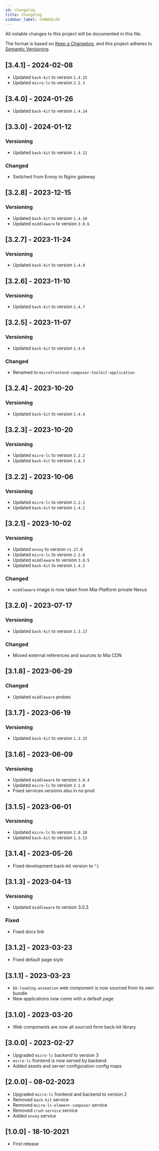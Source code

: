 ```yaml
---
id: changelog
title: Changelog
sidebar_label: CHANGELOG
---
```


<!--
WARNING: this file was automatically generated by Mia-Platform Doc Aggregator.
DO NOT MODIFY IT BY HAND.
Instead, modify the source file and run the aggregator to regenerate this file.
-->

All notable changes to this project will be documented in this file.

The format is based on [Keep a Changelog](https://keepachangelog.com/en/1.0.0/),
and this project adheres to [Semantic Versioning](https://semver.org/spec/v2.0.0.html).

## [3.4.1] - 2024-02-08

- Updated `back-kit` to version `1.4.15`
- Updated `micro-lc` to version `2.2.3`

## [3.4.0] - 2024-01-26

- Updated `back-kit` to version `1.4.14`

## [3.3.0] - 2024-01-12

### Versioning

- Updated `back-kit` to version `1.4.12`

### Changed

- Switched from Envoy to Nginx gateway

## [3.2.8] - 2023-12-15

### Versioning

- Updated `back-kit` to version `1.4.10`
- Updated `middleware` to version `3.0.6`

## [3.2.7] - 2023-11-24

### Versioning

- Updated `back-kit` to version `1.4.9`

## [3.2.6] - 2023-11-10

### Versioning

- Updated `back-kit` to version `1.4.7`

## [3.2.5] - 2023-11-07

### Versioning

- Updated `back-kit` to version `1.4.6`

### Changed

- Renamed to `microfrontend-composer-toolkit-application`

## [3.2.4] - 2023-10-20

### Versioning

- Updated `back-kit` to version `1.4.4`

## [3.2.3] - 2023-10-20

### Versioning

- Updated `micro-lc` to version `2.2.2`
- Updated `back-kit` to version `1.4.3`

## [3.2.2] - 2023-10-06

### Versioning

- Updated `micro-lc` to version `2.2.1`
- Updated `back-kit` to version `1.4.2`

## [3.2.1] - 2023-10-02

### Versioning

- Updated `envoy` to version `v1.27.0`
- Updated `micro-lc` to version `2.2.0`
- Updated `middleware` to version `3.0.5`
- Updated `back-kit` to version `1.4.1`

### Changed

- `middleware` image is now taken from Mia-Platform private Nexus

## [3.2.0] - 2023-07-17

### Versioning

- Updated `back-kit` to version `1.3.17`

### Changed

- Moved external references and sources to Mia CDN

## [3.1.8] - 2023-06-29

### Changed

- Updated `middleware` probes

## [3.1.7] - 2023-06-19

### Versioning

- Updated `back-kit` to version `1.3.15`

## [3.1.6] - 2023-06-09

### Versioning

- Updated `middleware` to version `3.0.4`
- Updated `micro-lc` to version `2.1.0`
- Fixed services versions also in no prod

## [3.1.5] - 2023-06-01

### Versioning

- Updated `micro-lc` to version `2.0.10`
- Updated `back-kit` to version `1.3.13`

## [3.1.4] - 2023-05-26

- Fixed development back-kit version to `^1`

## [3.1.3] - 2023-04-13

### Versioning

- Updated `middleware` to version 3.0.3

### Fixed 

- Fixed docs link

## [3.1.2] - 2023-03-23

- Fixed default page style

## [3.1.1] - 2023-03-23

- `bk-loading-animation` web component is now sourced from its own bundle
- New applications now come with a default page

## [3.1.0] - 2023-03-20

- Web components are now all sourced form back-kit library

## [3.0.0] - 2023-02-27

- Upgraded `micro-lc` backend to version 3
- `micro-lc` frontend is now served by backend
- Added assets and server configuration config maps

## [2.0.0] - 08-02-2023

- Upgraded `micro-lc` frontend and backend to version 2
- Removed `back-kit` service
- Removed `micro-lc-element-composer` service
- Removed `crud-service` service
- Added `envoy` service

## [1.0.0] - 18-10-2021

- First release
